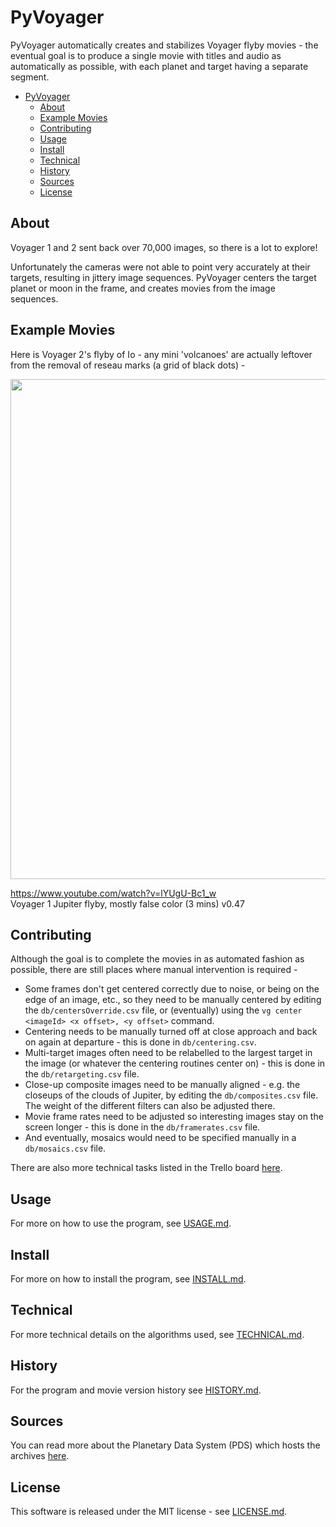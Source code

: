 # PyVoyager

PyVoyager automatically creates and stabilizes Voyager flyby movies - the eventual goal is to produce a single movie with titles and audio as automatically as possible, with each planet and target having a separate segment. 

- [PyVoyager](#pyvoyager)
  - [About](#about)
  - [Example Movies](#example-movies)
  - [Contributing](#contributing)
  - [Usage](#usage)
  - [Install](#install)
  - [Technical](#technical)
  - [History](#history)
  - [Sources](#sources)
  - [License](#license)
  
## About

Voyager 1 and 2 sent back over 70,000 images, so there is a lot to explore! 

Unfortunately the cameras were not able to point very accurately at their targets, resulting in jittery image sequences. PyVoyager centers the target planet or moon in the frame, and creates movies from the image sequences.


## Example Movies

<!-- Here is an example raw image sequence -  -->

<!-- and here it is, centered -  -->

Here is Voyager 2's flyby of Io - any mini 'volcanoes' are actually leftover from the removal of reseau marks (a grid of black dots) -

<img src="http://imgur.com/LO7Dnww.gif" style="width:800px" />

https://www.youtube.com/watch?v=lYUgU-Bc1_w  
Voyager 1 Jupiter flyby, mostly false color (3 mins) v0.47

<!-- https://www.youtube.com/watch?v=_YT4XINDxjk  
Voyager 2 Uranus system flyby in color and black and white v0.43

https://www.youtube.com/watch?v=rAGWBo3-J2E  
Voyager 1 Jupiter rotation movie color v0.41

https://www.youtube.com/watch?v=kcJB9rNzCH4  
Voyager 2 Triton flyby v0.32

https://www.youtube.com/watch?v=VF3UCo2P-4Y  
Voyager 2 Neptune flyby v0.2 - note Triton orbiting Neptune in a retrograde direction

https://www.youtube.com/watch?v=c8O2BKqM0Qc  
Voyager 2 Neptune flyby color v0.2 - automatically colorized version

https://www.youtube.com/watch?v=o4zh8C-ma_A  
Voyager 1 Jupiter approach v0.1 - (RAW images with reseau marks) -->


## Contributing

Although the goal is to complete the movies in as automated fashion as possible, there are still places where manual intervention is required - 

- Some frames don't get centered correctly due to noise, or being on the edge of an image, etc., so they need to be manually centered by editing the `db/centersOverride.csv` file, or (eventually) using the `vg center <imageId> <x offset>, <y offset>` command.
- Centering needs to be manually turned off at close approach and back on again at departure - this is done in `db/centering.csv`. 
- Multi-target images often need to be relabelled to the largest target in the image (or whatever the centering routines center on) - this is done in the `db/retargeting.csv` file.
- Close-up composite images need to be manually aligned - e.g. the closeups of the clouds of Jupiter, by editing the `db/composites.csv` file. The weight of the different filters can also be adjusted there. 
- Movie frame rates need to be adjusted so interesting images stay on the screen longer - this is done in the `db/framerates.csv` file. 
- And eventually, mosaics would need to be specified manually in a `db/mosaics.csv` file. 

There are also more technical tasks listed in the Trello board [here][trello].


## Usage

For more on how to use the program, see [USAGE.md](USAGE.md).


## Install

For more on how to install the program, see [INSTALL.md](INSTALL.md).


## Technical

For more technical details on the algorithms used, see [TECHNICAL.md](TECHNICAL.md).


## History

For the program and movie version history see [HISTORY.md](HISTORY.md).


## Sources

You can read more about the Planetary Data System (PDS) which hosts the archives [here][pds].


## License

This software is released under the MIT license - see [LICENSE.md](LICENSE.md).

[pds]: https://pds.nasa.gov/
[playlist]: https://www.youtube.com/playlist?list=PLxP4UgQGtMiLvyKjT7BQ-ht905VvNSaFP
[trello]: https://trello.com/b/kEkGDMYR/voyager
